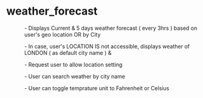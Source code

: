 # weather_forecast
<ul>
    <ol> - Displays Current & 5 days weather forecast ( every 3hrs ) based on user's geo location OR by City</ol>
    <ol> - In case, user's LOCATION IS not accessible, displays weather of LONDON ( as default city name ) &</ol>
    <ol> - Request user to allow location setting</ol>
    <ol> - User can search weather by city name</ol>
    <ol> - User can toggle temprature unit to Fahrenheit or Celsius</ol>
</ul>


